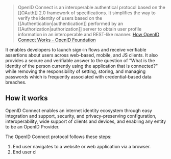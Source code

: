> OpenID Connect is an interoperable authentical protocol based on the [[OAuth]] 2.0 framework of specifications. It simplifies the way to verify the identity of users based on the [[Authentication|authentication]] performed by an [[Authorization|authorization]] server to obtain user profile information in an interoperable and REST-like manner. [How OpenID Connect Works - OpenID Foundation](https://openid.net/developers/how-connect-works/)

It enables developers to launch sign-in flows and receive verifiable assertions about users across web-based, mobile, and JS clients. It also provides a secure and verifiable answer to the question of "What is the identity of the person currently using the application that is connected?" while removing the responsibility of setting, storing, and managing passwords which is frequently associated with credential-based data breaches.
## How it works
OpenID Connect enables an internet identity ecosystem through easy integration and support, security, and privacy-preserving configuration, interoperability, wide support of clients and devices, and enabling any entity to be an OpenID Provider.

The OpenID Connect protocol follows these steps:
1. End user navigates to a website or web application via a browser.
2. End user cl